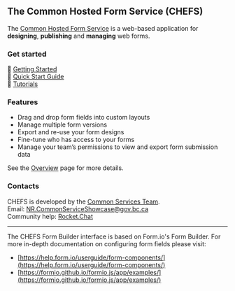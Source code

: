 ## The Common Hosted Form Service (CHEFS)

The [Common Hosted Form Service](https://chefs.nrs.gov.bc.ca/app/) is a web-based application for **designing**, **publishing** and **managing** web forms.

### Get started
:page_facing_up: [Getting Started](Getting-Started)<br />
:page_facing_up: [Quick Start Guide](Quick-Start-Guide)<br /> 
:page_facing_up: [Tutorials](Tutorials) 

### Features
- Drag and drop form fields into custom layouts
- Manage multiple form versions
- Export and re-use your form designs
- Fine-tune who has access to your forms
- Manage your team’s permissions to view and export form submission data

See the [Overview](Overview) page for more details.

### Contacts
CHEFS is developed by the [Common Services Team](https://bcgov.github.io/common-service-showcase/).<br />
Email: NR.CommonServiceShowcase@gov.bc.ca<br />
Community help: [Rocket.Chat](https://chat.developer.gov.bc.ca/channel/nr-common-services-showcase)

***

The CHEFS Form Builder interface is based on Form.io's Form Builder.
For more in-depth documentation on configuring form fields please visit:
* [https://help.form.io/userguide/form-components/](https://help.form.io/userguide/form-components/)
* [https://formio.github.io/formio.js/app/examples/](https://formio.github.io/formio.js/app/examples/)

